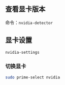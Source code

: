 ## 查看显卡版本

命令：`nvidia-detector`

## 显卡设置

```bash
nvidia-settings
```

### 切换显卡

```bash
sudo prime-select nvidia
```
